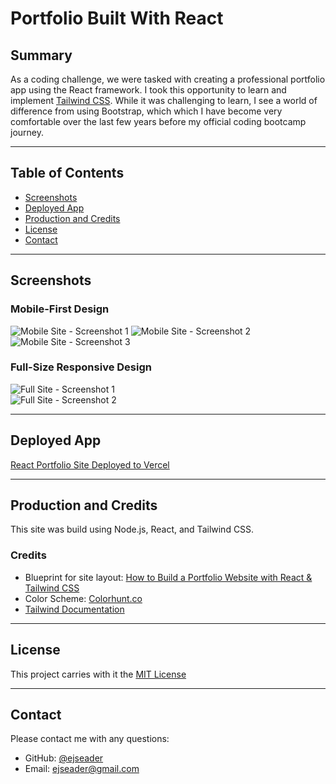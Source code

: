 # Portfolio Built With React  

## Summary  
As a coding challenge, we were tasked with creating a professional portfolio app using the React framework. I took this opportunity to learn and implement [Tailwind CSS](https://tailwindcss.com/). While it was challenging to learn, I see a world of difference from using Bootstrap, which which I have become very comfortable over the last few years before my official coding bootcamp journey. 

---  

## Table of Contents  

* [Screenshots](#screenshots)  
* [Deployed App](#deployed-app)  
* [Production and Credits](#production-and-credits)  
* [License](#license)  
* [Contact](#contact)  

---  

## Screenshots  
### Mobile-First Design  
![Mobile Site - Screenshot 1](/src/assets/screenshot1.png) ![Mobile Site - Screenshot 2](/src/assets/screenshot2.png) ![Mobile Site - Screenshot 3](/src/assets/screenshot3.png) 


### Full-Size Responsive Design  
![Full Site - Screenshot 1](/src/assets/screenshot4.png)  
![Full Site - Screenshot 2](/src/assets/screenshot5.png)  

---  

## Deployed App  

[React Portfolio Site Deployed to Vercel](https://seader-portfolio-react.vercel.app/)  

---    

## Production and Credits  
This site was build using Node.js, React, and Tailwind CSS. 

### Credits  
- Blueprint for site layout: [How to Build a Portfolio Website with React &amp; Tailwind CSS](https://dev.to/coderamrin/how-to-build-a-portfolio-website-with-react-tailwind-css-fni)  
- Color Scheme: [Colorhunt.co](https://colorhunt.co/palette/0a4d6808839505bfdb00ffca)  
- [Tailwind Documentation](https://tailwindcss.com/docs/installation)

---  

## License  
This project carries with it the [MIT License](https://opensource.org/licenses/MIT)  

---    

## Contact    
Please contact me with any questions:
<ul>
<li>GitHub: <a href="https://github.com/ejseader">@ejseader</a></li>
<li>Email: <a href="mailto:ejseader@gmail.com">ejseader@gmail.com</a></li>
</ul>